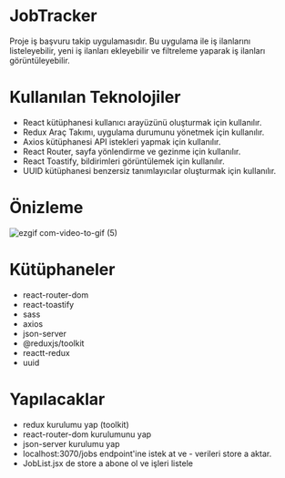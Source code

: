 # JobTracker

Proje iş başvuru takip uygulamasıdır. Bu uygulama ile iş ilanlarını listeleyebilir, yeni iş ilanları ekleyebilir ve filtreleme yaparak iş ilanları görüntüleyebilir.

# Kullanılan Teknolojiler

- React kütüphanesi kullanıcı arayüzünü oluşturmak için kullanılır.
- Redux Araç Takımı, uygulama durumunu yönetmek için kullanılır.
- Axios kütüphanesi API istekleri yapmak için kullanılır.
- React Router, sayfa yönlendirme ve gezinme için kullanılır.
- React Toastify, bildirimleri görüntülemek için kullanılır.
- UUID kütüphanesi benzersiz tanımlayıcılar oluşturmak için kullanılır.


# Önizleme

![ezgif com-video-to-gif (5)](https://github.com/zeynepdeli/reactJobTracker/assets/129688573/55c032d0-0b3d-484b-b0d4-2480ef16b654)

# Kütüphaneler

- react-router-dom
- react-toastify
- sass
- axios
- json-server
- @reduxjs/toolkit
- reactt-redux
- uuid

# Yapılacaklar

- redux kurulumu yap (toolkit)
- react-router-dom kurulumunu yap
- json-server kurulumu yap
- localhost:3070/jobs endpoint'ine istek at ve - verileri store a aktar.
- JobList.jsx de store a abone ol ve işleri listele
